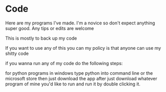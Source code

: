# Code
Here are my programs I've made. I'm a novice so don't expect anything super good. Any tips or edits are welcome

This is mostly to back up my code

If you want to use any of this you can my policy is that anyone can use my shitty code

if you wanna run any of my code do the following steps:

for python programs in windows type python into command line or the microsoft store then just download the app after just download whatever program of mine you'd like to run and run it by double clicking it.
